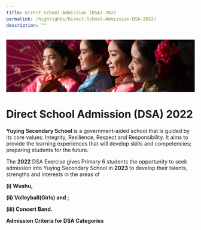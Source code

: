 ```yaml
---
title: Direct School Admission (DSA) 2022
permalink: /highlights/Direct-School-Admission-DSA-2022/
description: ""
---
```

![](/images/Highlights.jpg)

Direct School Admission (DSA) 2022
==================================

**Yuying Secondary School** is a government-aided school that is guided by its core values: Integrity, Resilience, Respect and Responsibility. It aims to provide the learning experiences that will develop skills and competencies; preparing students for the future.  

  

The **2022** DSA Exercise gives Primary 6 students the opportunity to seek admission into Yuying Secondary School in **2023** to develop their talents, strengths and interests in the areas of

  

**(i) Wushu,** 

**(ii) Volleyball(Girls) and ;**

**(iii) Concert Band.**

**Admission Criteria for DSA Categories**